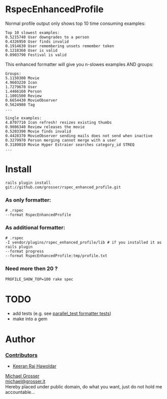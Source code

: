 RspecEnhancedProfile
=====================
Normal profile output only shows top 10 time consuming examples:

    Top 10 slowest examples:
    0.5215740 User downgrades to a person
    0.4326950 User finds invalid
    0.1914630 User remembering unsets remember token
    0.1218360 User is valid
    0.0903790 Festival is valid

This enhanced formatter will give you n-slowes examples AND groups:

    Groups:
    5.1150300 Movie
    4.9603220 Icon
    1.7279670 User
    1.4466160 Person
    1.1001500 Review
    0.6654430 MovieObserver
    0.5624980 Tag
    ...

    Single examples:
    4.8707710 Icon refresh! resizes existing thumbs
    0.9086340 Review releases the movie
    0.5203390 Movie finds invalid
    0.4428370 MovieObserver sending mails does not send when inactive
    0.3279970 Person merging cannot merge with a user
    0.3189010 Movie Hyper Estraier searches category_id STREQ
    ...


Install
=======
    rails plugin install git://github.com/grosser/rspec_enhanced_profile.git

### As only formatter:

    # .rspec
    --format RspecEnhancedProfile

### As additional formatter:

    # .rspec
    -I vendor/plugins/rspec_enhanced_profile/lib # if you installed it as rails plugin
    --format progress
    --format RspecEnhancedProfile:tmp/profile.txt

### Need more then 20 ?
    PROFILE_SHOW_TOP=100 rake spec

TODO
====
 - add tests (e.g. see [parallel_test formatter tests](https://github.com/grosser/parallel_tests/blob/master/spec/parallel_specs/spec_failure_logger_spec.rb))
 - make into a gem

Author
======

### [Contributors](http://github.com/grosser/rspec_enhanced_profile/contributors)
 - [Keeran Raj Hawoldar](https://github.com/keeran)


[Michael Grosser](http://grosser.it)<br/>
michael@grosser.it<br/>
Hereby placed under public domain, do what you want, just do not hold me accountable...
